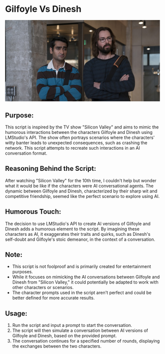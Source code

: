 # Gilfoyle Vs Dinesh
![Silicon Valley](https://raw.githubusercontent.com/WhiskeyCoder/GilfoyleVsDinesh/main/silicon-valley-season-5-2018.jpeg)


## Purpose:
This script is inspired by the TV show "Silicon Valley" and aims to mimic the humorous interactions between the characters Gilfoyle and Dinesh using LMStudio's API. The show often portrays scenarios where the characters' witty banter leads to unexpected consequences, such as crashing the network. This script attempts to recreate such interactions in an AI conversation format.

## Reasoning Behind the Script:
After watching "Silicon Valley" for the 10th time, I couldn't help but wonder what it would be like if the characters were AI conversational agents. The dynamic between Gilfoyle and Dinesh, characterized by their sharp wit and competitive friendship, seemed like the perfect scenario to explore using AI.

## Humorous Touch:
The decision to use LMStudio's API to create AI versions of Gilfoyle and Dinesh adds a humorous element to the script. By imagining these characters as AI, it exaggerates their traits and quirks, such as Dinesh's self-doubt and Gilfoyle's stoic demeanor, in the context of a conversation.

## Note:
- This script is not foolproof and is primarily created for entertainment purposes.
- While it focuses on mimicking the AI conversations between Gilfoyle and Dinesh from "Silicon Valley," it could potentially be adapted to work with other characters or scenarios.
- The character prompts used in the script aren't perfect and could be better defined for more accurate results.

## Usage:
1. Run the script and input a prompt to start the conversation.
2. The script will then simulate a conversation between AI versions of Gilfoyle and Dinesh, based on the provided prompt.
3. The conversation continues for a specified number of rounds, displaying the exchanges between the two characters.

